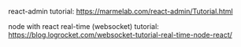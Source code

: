 react-admin tutorial:
    https://marmelab.com/react-admin/Tutorial.html

node with react real-time (websocket) tutorial:
    https://blog.logrocket.com/websocket-tutorial-real-time-node-react/


